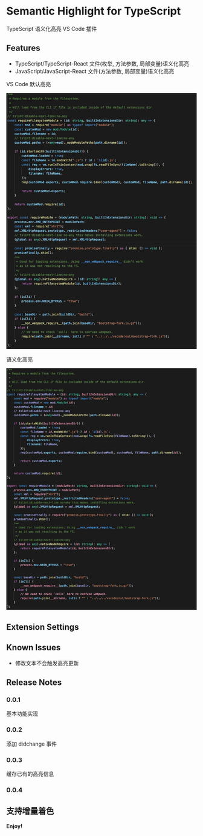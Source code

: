 # Semantic Highlight for TypeScript

TypeScript 语义化高亮 VS Code 插件
## Features
* TypeScript/TypeScript-React 文件(枚举, 方法参数, 局部变量)语义化高亮
* JavaScript/JavaScript-React 文件(方法参数, 局部变量)语义化高亮

VS Code 默认高亮

![](resources/before.jpg)

语义化高亮

![](resources/after.jpg)
## Extension Settings

## Known Issues

* 修改文本不会触发高亮更新

## Release Notes

### 0.0.1
基本功能实现

### 0.0.2
添加 didchange 事件

### 0.0.3
缓存已有的高亮信息

### 0.0.4
支持增量着色
-----------------------------------------------------------------------------------------------------------

**Enjoy!**
